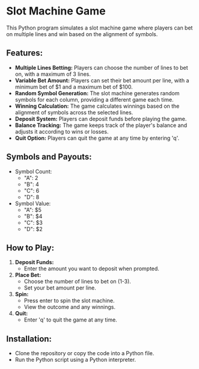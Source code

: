 # Slot Machine Game

This Python program simulates a slot machine game where players can bet on multiple lines and win based on the alignment of symbols.

## Features:
- **Multiple Lines Betting:** Players can choose the number of lines to bet on, with a maximum of 3 lines.
- **Variable Bet Amount:** Players can set their bet amount per line, with a minimum bet of $1 and a maximum bet of $100.
- **Random Symbol Generation:** The slot machine generates random symbols for each column, providing a different game each time.
- **Winning Calculation:** The game calculates winnings based on the alignment of symbols across the selected lines.
- **Deposit System:** Players can deposit funds before playing the game.
- **Balance Tracking:** The game keeps track of the player's balance and adjusts it according to wins or losses.
- **Quit Option:** Players can quit the game at any time by entering 'q'.

## Symbols and Payouts:
- Symbol Count:
    - "A": 2
    - "B": 4
    - "C": 6
    - "D": 8
- Symbol Value:
    - "A": $5
    - "B": $4
    - "C": $3
    - "D": $2

## How to Play:
1. **Deposit Funds:**
    - Enter the amount you want to deposit when prompted.
2. **Place Bet:**
    - Choose the number of lines to bet on (1-3).
    - Set your bet amount per line.
3. **Spin:**
    - Press enter to spin the slot machine.
    - View the outcome and any winnings.
4. **Quit:**
    - Enter 'q' to quit the game at any time.

## Installation:
- Clone the repository or copy the code into a Python file.
- Run the Python script using a Python interpreter.